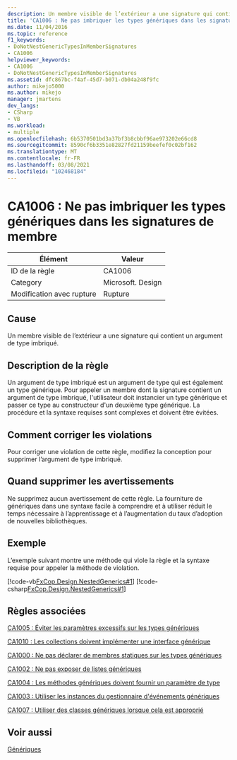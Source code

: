 ```yaml
---
description: Un membre visible de l’extérieur a une signature qui contient un argument de type imbriqué.
title: 'CA1006 : Ne pas imbriquer les types génériques dans les signatures de membre'
ms.date: 11/04/2016
ms.topic: reference
f1_keywords:
- DoNotNestGenericTypesInMemberSignatures
- CA1006
helpviewer_keywords:
- CA1006
- DoNotNestGenericTypesInMemberSignatures
ms.assetid: dfc867bc-f4af-45d7-b071-db04a248f9fc
author: mikejo5000
ms.author: mikejo
manager: jmartens
dev_langs:
- CSharp
- VB
ms.workload:
- multiple
ms.openlocfilehash: 6b5370501bd3a37bf3b8cbbf96ae973202e66cd8
ms.sourcegitcommit: 8590cf6b3351e82827fd21159beefef0c02bf162
ms.translationtype: MT
ms.contentlocale: fr-FR
ms.lasthandoff: 03/08/2021
ms.locfileid: "102468184"
---
```

# <a name="ca1006-do-not-nest-generic-types-in-member-signatures"></a>CA1006 : Ne pas imbriquer les types génériques dans les signatures de membre

|Élément|Valeur|
|-|-|
|ID de la règle|CA1006|
|Category|Microsoft. Design|
|Modification avec rupture|Rupture|

## <a name="cause"></a>Cause
Un membre visible de l’extérieur a une signature qui contient un argument de type imbriqué.

## <a name="rule-description"></a>Description de la règle
Un argument de type imbriqué est un argument de type qui est également un type générique. Pour appeler un membre dont la signature contient un argument de type imbriqué, l'utilisateur doit instancier un type générique et passer ce type au constructeur d'un deuxième type générique. La procédure et la syntaxe requises sont complexes et doivent être évitées.

## <a name="how-to-fix-violations"></a>Comment corriger les violations
Pour corriger une violation de cette règle, modifiez la conception pour supprimer l’argument de type imbriqué.

## <a name="when-to-suppress-warnings"></a>Quand supprimer les avertissements
Ne supprimez aucun avertissement de cette règle. La fourniture de génériques dans une syntaxe facile à comprendre et à utiliser réduit le temps nécessaire à l’apprentissage et à l’augmentation du taux d’adoption de nouvelles bibliothèques.

## <a name="example"></a>Exemple
L’exemple suivant montre une méthode qui viole la règle et la syntaxe requise pour appeler la méthode de violation.

[!code-vb[FxCop.Design.NestedGenerics#1](../code-quality/codesnippet/VisualBasic/ca1006-do-not-nest-generic-types-in-member-signatures_1.vb)]
[!code-csharp[FxCop.Design.NestedGenerics#1](../code-quality/codesnippet/CSharp/ca1006-do-not-nest-generic-types-in-member-signatures_1.cs)]

## <a name="related-rules"></a>Règles associées
[CA1005 : Éviter les paramètres excessifs sur les types génériques](/dotnet/fundamentals/code-analysis/quality-rules/ca1005)

[CA1010 : Les collections doivent implémenter une interface générique](/dotnet/fundamentals/code-analysis/quality-rules/ca1010)

[CA1000 : Ne pas déclarer de membres statiques sur les types génériques](/dotnet/fundamentals/code-analysis/quality-rules/ca1000)

[CA1002 : Ne pas exposer de listes génériques](/dotnet/fundamentals/code-analysis/quality-rules/ca1002)

[CA1004 : Les méthodes génériques doivent fournir un paramètre de type](../code-quality/ca1004.md)

[CA1003 : Utiliser les instances du gestionnaire d'événements génériques](/dotnet/fundamentals/code-analysis/quality-rules/ca1003)

[CA1007 : Utiliser des classes génériques lorsque cela est approprié](../code-quality/ca1007.md)

## <a name="see-also"></a>Voir aussi
[Génériques](/dotnet/csharp/programming-guide/generics/index)
